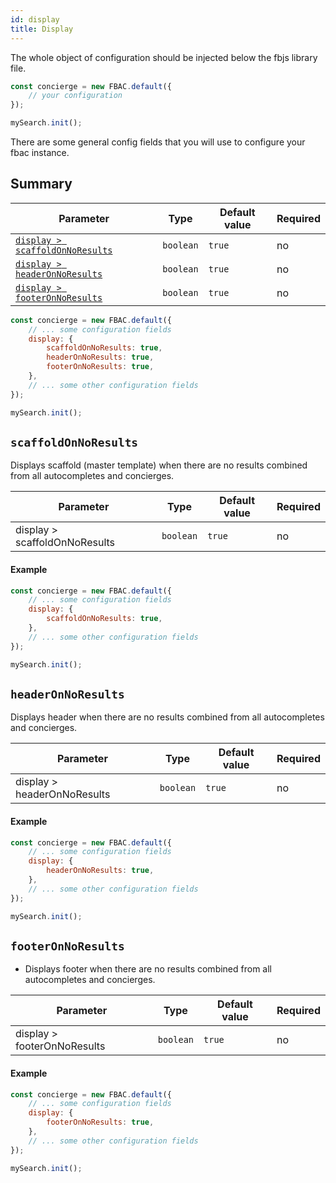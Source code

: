 ```yaml
---
id: display
title: Display
---
```


The whole object of configuration should be injected below the fbjs library file.

```js
const concierge = new FBAC.default({
    // your configuration
});

mySearch.init();
```

There are some general config fields that you will use to configure your fbac instance.

## Summary

| Parameter 	  | Type 	     | Default value 	| Required 	|
|-------------	|----------- |--------------	|----------	|
| [`display > scaffoldOnNoResults`](1-configuration-5-display.md#scaffoldonnoresults)         | `boolean`          | `true`                         | no       |
| [`display > headerOnNoResults`](1-configuration-5-display.md#headeronnoresults)             | `boolean`          | `true`                         | no       |
| [`display > footerOnNoResults`](1-configuration-5-display.md#footeronnoresults)             | `boolean`          | `true`                         | no       |

```js
const concierge = new FBAC.default({
    // ... some configuration fields
    display: {  
        scaffoldOnNoResults: true,
        headerOnNoResults: true,
        footerOnNoResults: true,
    },
    // ... some other configuration fields
});

mySearch.init();
```


## `scaffoldOnNoResults`

Displays scaffold (master template) when there are no results combined from all autocompletes and concierges.

| Parameter 	  | Type 	     | Default value 	| Required 	|
|-------------	|----------- |--------------	|----------	|
| display > scaffoldOnNoResults | `boolean`          | `true`                         | no       |

#### Example

```js
const concierge = new FBAC.default({
    // ... some configuration fields
    display: {  
        scaffoldOnNoResults: true,
    },
    // ... some other configuration fields
});

mySearch.init();
```

## `headerOnNoResults`

Displays header when there are no results combined from all autocompletes and concierges.

| Parameter 	  | Type 	     | Default value 	| Required 	|
|-------------	|----------- |--------------	|----------	|
| display > headerOnNoResults | `boolean`          | `true`                         | no       |


#### Example

```js
const concierge = new FBAC.default({
    // ... some configuration fields
    display: {  
        headerOnNoResults: true,
    },
    // ... some other configuration fields
});

mySearch.init();
```

## `footerOnNoResults`

* Displays footer when there are no results combined from all autocompletes and concierges.

| Parameter 	  | Type 	     | Default value 	| Required 	|
|-------------	|----------- |--------------	|----------	|
| display > footerOnNoResults | `boolean`          | `true`                         | no       |

#### Example

```js
const concierge = new FBAC.default({
    // ... some configuration fields
    display: {  
        footerOnNoResults: true,
    },
    // ... some other configuration fields
});

mySearch.init();
```

 